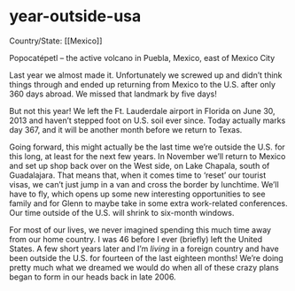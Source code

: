 # year-outside-usa

Country/State: [[Mexico]]

Popocatépetl – the active volcano in Puebla, Mexico, east of Mexico City

Last year we almost made it. Unfortunately we screwed up and didn’t think things through and ended up returning from Mexico to the U.S. after only 360 days abroad. We missed that landmark by five days!

But not this year! We left the Ft. Lauderdale airport in Florida on June 30, 2013 and haven’t stepped foot on U.S. soil ever since. Today actually marks day 367, and it will be another month before we return to Texas.

Going forward, this might actually be the last time we’re outside the U.S. for this long, at least for the next few years. In November we’ll return to Mexico and set up shop back over on the West side, on Lake Chapala, south of Guadalajara. That means that, when it comes time to ‘reset’ our tourist visas, we can’t just jump in a van and cross the border by lunchtime. We’ll have to fly, which opens up some new interesting opportunities to see family and for Glenn to maybe take in some extra work-related conferences. Our time outside of the U.S. will shrink to six-month windows.

For most of our lives, we never imagined spending this much time away from our home country. I was 46 before I ever (briefly) left the United States. A few short years later and I’m *living* in a foreign country and have been outside the U.S. for fourteen of the last eighteen months! We’re doing pretty much what we dreamed we would do when all of these crazy plans began to form in our heads back in late 2006.